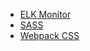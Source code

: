 * [ELK Monitor](html/elk-monitor.html)
* [SASS](html/sass.html)
* [Webpack CSS](html/webpack-css.html)